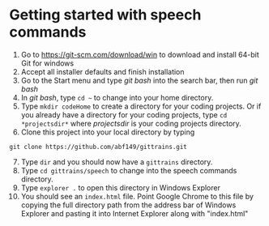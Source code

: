 # Getting started with speech commands

1. Go to https://git-scm.com/download/win to download and install 64-bit Git for windows
2. Accept all installer defaults and finish installation
3. Go to the Start menu and type *git bash* into the search bar, then run *git bash*
4. In *git bash*, type ```cd ~``` to change into your home directory.
5. Type ```mkdir codeHome``` to create a directory for your coding projects. Or if you already have a directory for your coding projects, type ```cd *projectsdir*``` where *projectsdir* is your coding projects directory.
6. Clone this project into your local directory by typing

```git clone https://github.com/abf149/gittrains.git```

7. Type ```dir``` and you should now have a ```gittrains``` directory. 
8. Type ```cd gittrains/speech``` to change into the speech commands directory.
9. Type ```explorer .``` to open this directory in Windows Explorer
10. You should see an ```index.html``` file. Point Google Chrome to this file by copying the full directory path from the address bar of Windows Explorer and pasting it into Internet Explorer along with "index.html"
